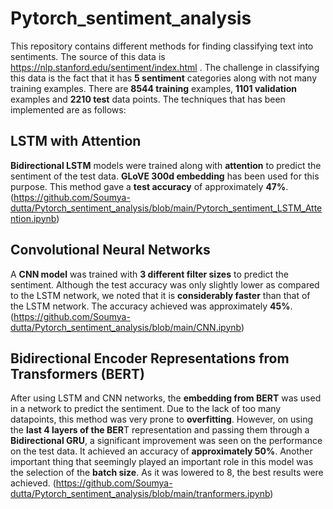 # Pytorch_sentiment_analysis
This repository contains different methods for finding classifying text into sentiments. The source of this data is https://nlp.stanford.edu/sentiment/index.html .
The challenge in classifying this data is the fact that it has **5 sentiment** categories along with not many training examples. There are **8544 training** examples, **1101 validation** examples and **2210 test** data points.
The techniques that has been implemented are as follows:

## LSTM with Attention

**Bidirectional LSTM** models were trained along with **attention** to predict the sentiment of the test data. **GLoVE 300d embedding** has been used for this purpose. This method gave a **test accuracy** of approximately **47%**. (https://github.com/Soumya-dutta/Pytorch_sentiment_analysis/blob/main/Pytorch_sentiment_LSTM_Attention.ipynb)

## Convolutional Neural Networks

A **CNN model** was trained with **3 different filter sizes** to predict the sentiment. Although the test accuracy was only slightly lower as compared to the LSTM network, we noted that it is **considerably faster** than that of the LSTM network. The accuracy achieved was approximately **45%**. (https://github.com/Soumya-dutta/Pytorch_sentiment_analysis/blob/main/CNN.ipynb)

## Bidirectional Encoder Representations from Transformers (BERT)

After using LSTM and CNN networks, the **embedding from BERT** was used in a network to predict the sentiment. Due to the lack of too many datapoints, this method was very prone to **overfitting**. However, on using the **last 4 layers of the BER**T representation and passing them through a **Bidirectional GRU**, a significant improvement was seen on the performance on the test data. It achieved an accuracy of **approximately 50%**. Another important thing that seemingly played an important role in this model was the selection of the **batch size**. As it was lowered to 8, the best results were achieved. (https://github.com/Soumya-dutta/Pytorch_sentiment_analysis/blob/main/tranformers.ipynb)
